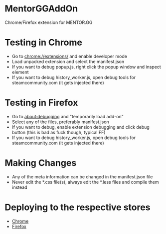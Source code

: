 # MentorGGAddOn
Chrome/Firefox extension for MENTOR.GG

# Testing in Chrome
* Go to [chrome://extensions/](chrome://extensions/) and enable developer mode
* Load unpacked extension and select the manifest.json
* If you want to debug popup.js, right click the popup window and inspect element
* If you want to debug history_worker.js, open debug tools for steamcommunity.com (it gets injected there)

# Testing in Firefox
* Go to [about:debugging](about:debugging) and "temporarily load add-on"
* Select any of the files, preferably manifest.json
* If you want to debug, enable extension debugging and click debug button (this is bad as fuck though, typical FF)
* If you want to debug history_worker.js, open debug tools for steamcommunity.com (it gets injected there)

# Making Changes
* Any of the meta information can be changed in the manifest.json file
* Never edit the *.css file(s), always edit the *.less files and compile them instead

# Deploying to the respective stores
* [Chrome](https://developer.chrome.com/webstore/publish)
* [Firefox](https://developer.mozilla.org/en-US/docs/Mozilla/Add-ons/Distribution/Submitting_an_add-on)